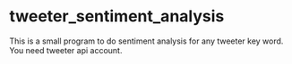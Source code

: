 # tweeter_sentiment_analysis
This is a small program to do sentiment analysis for any tweeter key word. You need tweeter api account.
